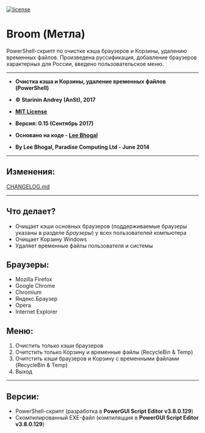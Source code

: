 ﻿[![license](https://img.shields.io/github/license/mashape/apistatus.svg)](https://github.com/anst-foto/Broom/blob/master/LICENSE)

# Broom (Метла)

PowerShell-скрипт по очистке кэша браузеров и Корзины, удалению временных файлов. Произведена руссификация, добавление браузеров характерных для России, введено пользовательское меню.

***

*  **Очистка кэша и Корзины, удаление временных файлов (PowerShell)**
*  **&copy; Starinin Andrey (AnSt), 2017**
*  **[MIT License](https://github.com/anst-foto/Broom/blob/master/LICENSE)**
*  **Версия: 0.15 (Сентябрь 2017)**

* **Основано на коде - [Lee Bhogal](https://github.com/lemtek/Powershell)**
* **By Lee Bhogal, Paradise Computing Ltd - June 2014**

***

## Изменения:
[CHANGELOG.md](https://github.com/anst-foto/Broom/blob/master/CHANGELOG.md)

***
## Что делает?
* Очищает кэши основных браузеров (поддерживаемые браузеры указаны в разделе *Браузеры*) у всех пользователей компьютера
* Очищает Корзину Windows
* Удаляет временные файлы пользователя и системы

## Браузеры:
* Mozilla Firefox
* Google Chrome
* Chromium
* Яндекс.Браузер
* Opera
* Internet Explorer

## Меню:
1. Очистить только кэши браузеров
2. Очитстить только Корзину и временные файлы (RecycleBin & Temp)
3. Очитстить кэши браузеров и Корзину с временными файлами (RecycleBin & Temp)
4. Выход

***
## Версии:
* PowerShell-скрипт (разработка в **PowerGUI Script Editor v3.8.0.129**)
* Скомпилированный EXE-файл (компиляцция в **PowerGUI Script Editor v3.8.0.129**)
